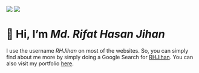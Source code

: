 [![](https://github-readme-stats.vercel.app/api?username=RHJihan&show_icons=true&include_all_commits=true&theme=react&cache_seconds=3200&hide_border=true)](https://github.com/RHJihan/)
[![](https://github-readme-stats.vercel.app/api/top-langs/?username=RHJihan&layout=compact&theme=react&hide_border=true)](https://github.com/RHJihan/)
# 👋 Hi, I’m *Md. Rifat Hasan Jihan*
I use the username *RHJihan* on most of the websites. So, you can simply find about me more by simply doing a Google Search for [RHJihan](https://www.google.com/search?q=rhjihan). You can also visit my portfolio [here](https://rhjihan.github.io/).
